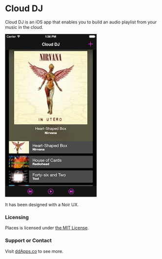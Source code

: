 # Cloud DJ
Cloud DJ is an iOS app that enables you to build an audio playlist from your music in the cloud.

![](https://raw.githubusercontent.com/duliodenis/CloudDJ/master/art/CloudDJ-v2.png)

It has been designed with a Noir UX.

### Licensing
Places is licensed under [the MIT License](https://github.com/duliodenis/CloudDJ/blob/master/LICENSE).

### Support or Contact
Visit [ddApps.co](http://ddapps.co) to see more.